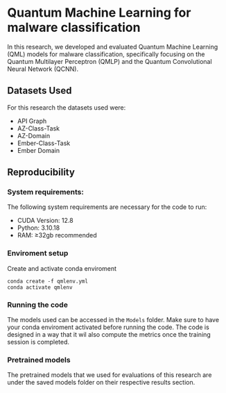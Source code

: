 # Quantum Machine Learning for malware classification

In this research, we developed and evaluated Quantum Machine Learning (QML) models for malware classification, specifically focusing on the Quantum Multilayer Perceptron (QMLP) and the Quantum Convolutional Neural Network (QCNN).

## Datasets Used

For this research the datasets used were:

- API Graph
- AZ-Class-Task
- AZ-Domain
- Ember-Class-Task
- Ember Domain

## Reproducibility

### System requirements:

The following system requirements are necessary for the code to run:

- CUDA Version: 12.8
- Python: 3.10.18
- RAM: ≥32gb recommended

### Enviroment setup

Create and activate conda enviroment

```
conda create -f qmlenv.yml
conda activate qmlenv
```

### Running the code

The models used can be accessed in the `Models` folder. Make sure to have your conda enviroment activated before running the code. The code is designed in a way that it wil also compute the metrics once the training session is completed.

### Pretrained models

The pretrained models that we used for evaluations of this research are under the saved models folder on their respective results section.
